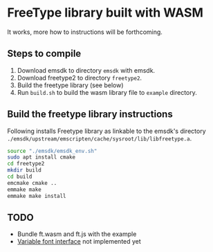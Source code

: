 # FreeType library built with WASM

It works, more how to instructions will be forthcoming.

## Steps to compile

1. Download emsdk to directory `emsdk` with emsdk.
2. Download freetype2 to directory `freetype2`.
3. Build the freetype library (see below)
4. Run `build.sh` to build the wasm library file to `example` directory.

## Build the freetype library instructions

Following installs Freetype library as linkable to the emsdk's directory
`./emsdk/upstream/emscripten/cache/sysroot/lib/libfreetype.a`.

```bash
source "./emsdk/emsdk_env.sh"
sudo apt install cmake
cd freetype2
mkdir build
cd build
emcmake cmake ..
emmake make
emmake make install
```

## TODO

- Bundle ft.wasm and ft.js with the example
- [Variable font interface](https://freetype.org/freetype2/docs/reference/ft2-multiple_masters.html) not implemented yet
